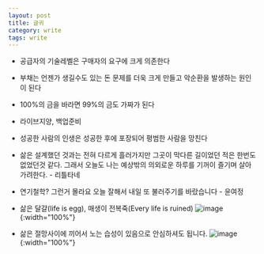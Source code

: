 ```yaml
---
layout: post
title: 글귀
category: write
tags: write
---
```

* 공급자의 기술레벨은 구매자의 요구에 크게 의존한다
* 부채는 언젠가 생길수도 있는 돈 문제를 더욱 크게 만들고 악순환을 발생하는 원인이 된다
* 100%의 금을 바라면 99%의 금도 가짜가 된다
* 라이브지양, 백업준비
* 성공한 사람의 인생은 성공한 후에 포장되어 평범한 사람을 망친다
* 삶은 설계했던 것과는 전혀 다르게 흘러가지만 그곳이 막다른 길이었던 적은 한번도 없었던것 같다. 그래서 오늘도 나는 예상밖의 의외로운 하루를 기꺼이 즐기며 살아가려한다. - 리틀타네
* 연기철학? 그런거 몰라요 오늘 잘해서 내일 또 불러주기를 바랐습니다 - 윤여정

* 삶은 달걀(life is egg), 매생이 전복죽(Every life is ruined)
![image](https://github.com/gunug/gunug.github.io/assets/52345276/839c3551-c5e8-4969-8191-21f606416ded){:width="100%"}

* 삶은 절망사이에 끼어서 노는 습성이 있음으로 안심하셔도 됩니다.
![image](https://github.com/gunug/gunug.github.io/assets/52345276/a82d67b9-807b-4dac-924f-09afeef10b30){:width="100%"}
